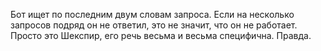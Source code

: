 
Бот ищет по последним двум словам запроса. Если на несколько запросов подряд он не ответил, это не значит, что он не работает. Просто это Шекспир, его речь весьма и весьма специфична. Правда.
